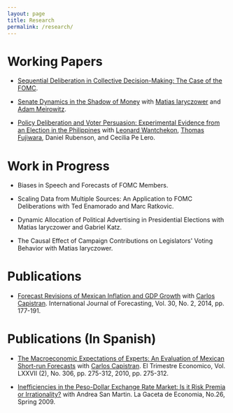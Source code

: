 ```yaml
---
layout: page
title: Research
permalink: /research/
---
```


# Working Papers

* [Sequential Deliberation in Collective Decision-Making: The Case of the FOMC](/research/seq).

* [Senate Dynamics in the Shadow of Money](/research/sendyn) with
  [Matias Iaryczower](http://scholar.princeton.edu/miaryc/) and
  [Adam Meirowitz](http://www.princeton.edu/~ameirowi/).

* [Policy Deliberation and Voter Persuasion: Experimental Evidence from an Election in the Philippines](/research/philippines)
  with [Leonard Wantchekon](http://scholar.princeton.edu/lwantche),
  [Thomas Fujiwara](http://www.princeton.edu/~fujiwara), Daniel Rubenson, and Cecilia Pe Lero.

# Work in Progress

* Biases in Speech and Forecasts of FOMC Members.

* Scaling Data from Multiple Sources: An Application to FOMC
  Deliberations with Ted Enamorado and Marc Ratkovic.

* Dynamic Allocation of Political Advertising in Presidential
  Elections with Matias Iaryczower and Gabriel Katz.

* The Causal Effect of Campaign Contributions on Legislators' Voting
  Behavior with Matias Iaryczower.

# Publications

* [Forecast Revisions of Mexican Inflation and GDP Growth](/research/forerev) with
  [Carlos Capistran](http://www.carloscapistran.com/). International
  Journal of Forecasting, Vol. 30, No. 2, 2014, pp. 177-191.

# Publications (In Spanish)

* [The Macroeconomic Expectations of Experts: An Evaluation of Mexican Short-run Forecasts](/research/foreeff) with
  [Carlos Capistran](http://www.carloscapistran.com/). El Trimestre
  Economico, Vol. LXXVII (2), No. 306, pp. 275-312, 2010, pp. 275-312.

* [Inefficiencies in the Peso-Dollar Exchange Rate Market: Is it Risk Premia or Irrationality?](/research/fx)
  with Andrea San Martin. La Gaceta de Economia, No.26, Spring 2009.
